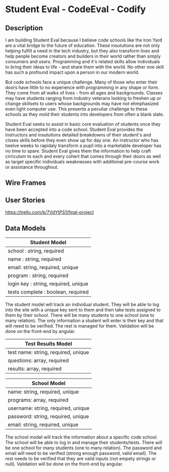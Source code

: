 # Student Eval - CodeEval - Codify

## Description

I am building Student Eval because I believe code schools like the Iron Yard are a vital bridge to the future of education. These insututions are not only helping fulfill a need in the tech industry, but they also transform lives and help people become creators and builders in their world rather than simply consumers and users. Programming and it's related skills allow individuals to bring their ideas to life - and share them with the world. No other one skill has such a profound impact upon a person in our modern world. 

But code schools face a unique challenge. Many of those who enter their doors have little to no experience with programming in any shape or form. They come from all walks of lives - from all ages and backgrounds. Classes may have students ranging from industry veterans looking to freshen up or change skillsets to users whose backgrounds may have not ehmphasized even light computer use. This presents a peculiar challenge to these schools as they mold their students into developers from often a blank slate. 

Student Eval seeks to assist in basic core evaluation of students once they have been accepted into a code school. Student Eval provides the instructors and insututions detailed breakdowns of their student's and clsses skills before they even show up for day one. An instructor who has twelve weeks to rapidaly transform a pupil into a marketable developer has no time to spare. Student Eval gives them the information to help craft cirriculum to each and every cohert that comes through their doors as well as target specific individuals weaknesses with additional pre-course work or assistance throughout. 

## Wire Frames

## User Stories

https://trello.com/b/7VdYtPS1/final-project

## Data Models

**Student Model** |
----------------- |
school : string, required | 
name : string, required |
email: string, required, unique |
program : string, required |
login key : string, required, unique |
tests complete : boolean, required |

The student model will track an individual student. They will be able to log into the site with a unique key sent to them and then take tests assigned to them by their school. There will be many students to one school (one to many relation). The only information a student will enter is their key and that will need to be verified. The rest is managed for them. Validation will be done on the front-end by angular.


**Test Results Model** |
---------------------- |
test name: string, required, unique |
questions: array, required |
results: array, required |


**School Model** |
---------------- |
name: string, required, unique |
programs: array, required |
username: string, required, unique |
password: string, required, unique |
email: string, required, unique |

The school model will track the information about a specific code school. The school will be able to log in and manage their students/tests. There will be one school for many students (one to many relation). The password and email will need to be verified (strong enough password, valid email). The rest needs to be verified that they are valid inputs (not empety strings or null). Validation will be done on the front-end by angular.






